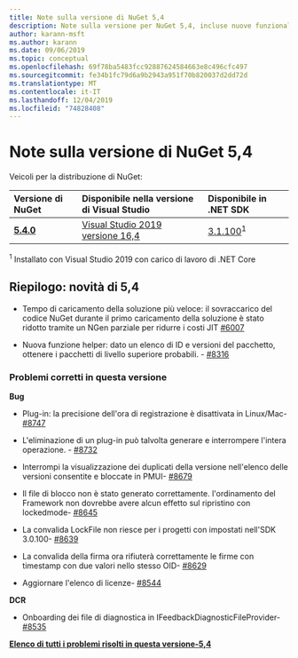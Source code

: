 ```yaml
---
title: Note sulla versione di NuGet 5,4
description: Note sulla versione per NuGet 5,4, incluse nuove funzionalità, correzioni di bug e DCR.
author: karann-msft
ms.author: karann
ms.date: 09/06/2019
ms.topic: conceptual
ms.openlocfilehash: 69f78ba5483fcc92887624584663e8c496cfc497
ms.sourcegitcommit: fe34b1fc79d6a9b2943a951f70b820037d2dd72d
ms.translationtype: MT
ms.contentlocale: it-IT
ms.lasthandoff: 12/04/2019
ms.locfileid: "74828408"
---
```

# <a name="nuget-54-release-notes"></a>Note sulla versione di NuGet 5,4

Veicoli per la distribuzione di NuGet:

| Versione di NuGet | Disponibile nella versione di Visual Studio| Disponibile in .NET SDK|
|:---|:---|:---|
| [**5.4.0**](https://nuget.org/downloads) | [Visual Studio 2019 versione 16,4](https://visualstudio.microsoft.com/downloads/) | [3.1.100](https://dotnet.microsoft.com/download/dotnet-core/3.1)<sup>1</sup> |

<sup>1</sup> Installato con Visual Studio 2019 con carico di lavoro di .NET Core

## <a name="summary-whats-new-in-54"></a>Riepilogo: novità di 5,4

* Tempo di caricamento della soluzione più veloce: il sovraccarico del codice NuGet durante il primo caricamento della soluzione è stato ridotto tramite un NGen parziale per ridurre i costi JIT [#6007](https://github.com/NuGet/Home/issues/6007)

* Nuova funzione helper: dato un elenco di ID e versioni del pacchetto, ottenere i pacchetti di livello superiore probabili. - [#8316](https://github.com/NuGet/Home/issues/8316)

### <a name="issues-fixed-in-this-release"></a>Problemi corretti in questa versione

**Bug**

* Plug-in: la precisione dell'ora di registrazione è disattivata in Linux/Mac- [#8747](https://github.com/NuGet/Home/issues/8747)

* L'eliminazione di un plug-in può talvolta generare e interrompere l'intera operazione. - [#8732](https://github.com/NuGet/Home/issues/8732)

* Interrompi la visualizzazione dei duplicati della versione nell'elenco delle versioni consentite e bloccate in PMUI- [#8679](https://github.com/NuGet/Home/issues/8679)

* Il file di blocco non è stato generato correttamente. l'ordinamento del Framework non dovrebbe avere alcun effetto sul ripristino con lockedmode- [#8645](https://github.com/NuGet/Home/issues/8645)

* La convalida LockFile non riesce per i progetti con <RuntimeIdentifiers> impostati nell'SDK 3.0.100- [#8639](https://github.com/NuGet/Home/issues/8639)

* La convalida della firma ora rifiuterà correttamente le firme con timestamp con due valori nello stesso OID- [#8629](https://github.com/NuGet/Home/issues/8629)

* Aggiornare l'elenco di licenze- [#8544](https://github.com/NuGet/Home/issues/8544)

**DCR**

* Onboarding dei file di diagnostica in IFeedbackDiagnosticFileProvider- [#8535](https://github.com/NuGet/Home/issues/8535)

**[Elenco di tutti i problemi risolti in questa versione-5,4](https://github.com/nuget/home/issues?q=is%3Aissue+is%3Aclosed+milestone%3A%225.4")**
